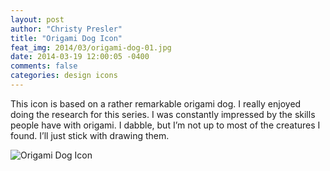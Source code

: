 ```yaml
---
layout: post
author: "Christy Presler"
title: "Origami Dog Icon"
feat_img: 2014/03/origami-dog-01.jpg
date: 2014-03-19 12:00:05 -0400
comments: false
categories: design icons
---
```

This icon is  based on a rather remarkable origami dog. I really enjoyed doing the research for this series. I was constantly impressed by the skills people have with origami. I dabble, but I’m not up to most of the creatures I found. I’ll just stick with drawing them.

<div class="row">
    <div class="col-sm-6 col-sm-offset-3">
        <img src="{{ site.blog_img_url | prepend: site.url }}{{page.feat_img}}" alt="Origami Dog Icon" />
    </div>
</div>